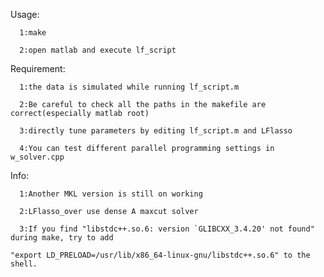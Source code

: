 Usage:

      1:make

      2:open matlab and execute lf_script

Requirement:

	  1:the data is simulated while running lf_script.m

	  2:Be careful to check all the paths in the makefile are correct(especially matlab root)

	  3:directly tune parameters by editing lf_script.m and LFlasso

	  4:You can test different parallel programming settings in w_solver.cpp

Info:

      1:Another MKL version is still on working

      2:LFlasso_over use dense A maxcut solver 
	
      3:If you find "libstdc++.so.6: version `GLIBCXX_3.4.20' not found" during make, try to add
		
	"export LD_PRELOAD=/usr/lib/x86_64-linux-gnu/libstdc++.so.6" to the shell.
 

